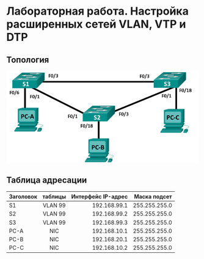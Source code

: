 # Лабораторная работа. Настройка расширенных сетей VLAN, VTP и DTP
##	Топология
![](https://github.com/KapustaLuk/CISCO_CCNA/blob/master/Lab_2/Topol.png)
## 	Таблица адресации

|Заголовок |таблицы	|Интерфейс	IP-адрес|	Маска подсет|
|----------|:------:|------------------:|------------:|
|S1        |VLAN 99	|192.168.99.1	      |255.255.255.0|
|S2	       |VLAN 99	|192.168.99.2	      |255.255.255.0|
|S3	       |VLAN 99	|192.168.99.3	      |255.255.255.0|
|PC-A	     |NIC	    |192.168.10.1	      |255.255.255.0|
|PC-B	     |NIC	    |192.168.20.1	      |255.255.255.0|
|PC-C	     |NIC	    |192.168.10.2	      |255.255.255.0|
